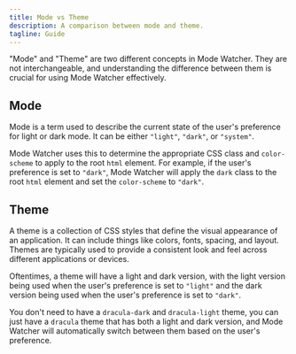 ```yaml
---
title: Mode vs Theme
description: A comparison between mode and theme.
tagline: Guide
---
```


"Mode" and "Theme" are two different concepts in Mode Watcher. They are not interchangeable, and
understanding the difference between them is crucial for using Mode Watcher effectively.

## Mode

Mode is a term used to describe the current state of the user's preference for light or dark mode.
It can be either `"light"`, `"dark"`, or `"system"`.

Mode Watcher uses this to determine the appropriate CSS class and `color-scheme` to apply to the
root `html` element. For example, if the user's preference is set to `"dark"`, Mode Watcher will
apply the `dark` class to the root `html` element and set the `color-scheme` to `"dark"`.

## Theme

A theme is a collection of CSS styles that define the visual appearance of an application. It can
include things like colors, fonts, spacing, and layout. Themes are typically used to provide a
consistent look and feel across different applications or devices.

Oftentimes, a theme will have a light and dark version, with the light version being used when the
user's preference is set to `"light"` and the dark version being used when the user's preference is
set to `"dark"`.

You don't need to have a `dracula-dark` and `dracula-light` theme, you can just have a `dracula`
theme that has both a light and dark version, and Mode Watcher will automatically switch between
them based on the user's preference.
